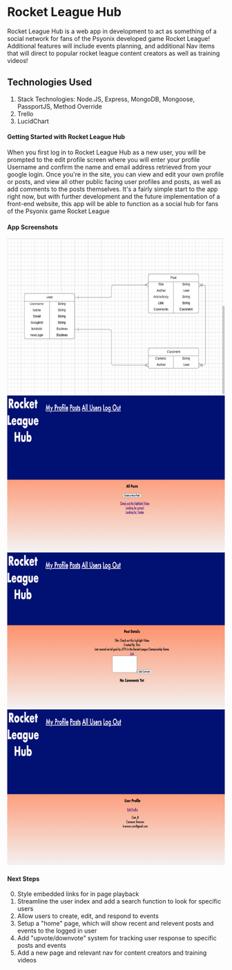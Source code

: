 # Rocket League Hub

Rocket League Hub is a web app in development to act as something of a social network for fans of the Psyonix developed game Rocket League! Additional features will include events planning, and additional Nav items that will direct to popular rocket league content creators as well as training videos!

## Technologies Used 

1. Stack Technologies: Node.JS, Express, MongoDB, Mongoose, PassportJS, Method Override
2. Trello
3. LucidChart


#### Getting Started with Rocket League Hub

When you first log in to Rocket League Hub as a new user, you will be prompted to the edit profile screen where you will enter your profile Username and confirm the name and email address retrieved from your google login. Once you're in the site, you can view and edit your own profile or posts, and view all other public facing user profiles and posts, as well as add comments to the posts themselves. It's a fairly simple start to the app right now, but with further development and the future implementation of a front-end website, this app will be able to function as a social hub for fans of the Psyonix game Rocket League

#### App Screenshots

<img src = "/readme-images/ERD.png" alt = "ERD" width = "640" height = "360">
<img src = "/readme-images/RLH-post-index.png" alt = "Posts Index" width = "640" height = "360">
<img src = "/readme-images/RLH-post-show.png" alt = "Post show" width = "640" height = "360">
<img src = "/readme-images/RLH-profile-view.png" alt = "User show" width = "640" height = "360">

#### Next Steps

0. Style embedded links for in page playback
1. Streamline the user index and add a search function to look for specific users
2. Allow users to create, edit, and respond to events
3. Setup a "home" page, which will show recent and relevent posts and events to the logged in user 
4. Add "upvote/downvote" system for tracking user response to specific posts and events
5. Add a new page and relevant nav for content creators and training videos